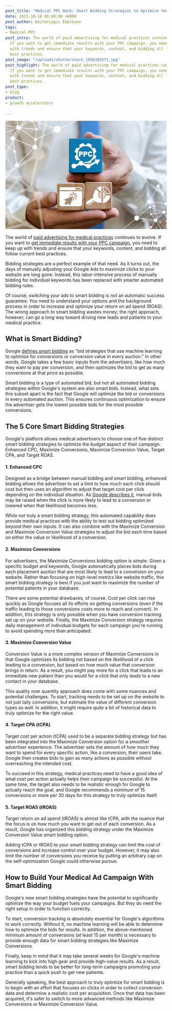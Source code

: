 ```yaml
---
post_title: 'Medical PPC Hack: Smart Bidding Strategies to Optimize Your Ad Spend'
date: 2022-10-18 05:00:00 +0000
post_author: DoctorLogic Employee
tags:
- Medical-PPC
post_intro: The world of paid advertising for medical practices continues to evolve.
  If you want to get immediate results with your PPC campaign, you need to keep up
  with trends and ensure that your keywords, content, and bidding all follow current
  best practices.
post_image: "/uploads/shutterstock_1956303571.jpg"
post_highlight: The world of paid advertising for medical practices continues to evolve.
  If you want to get immediate results with your PPC campaign, you need to keep up
  with trends and ensure that your keywords, content, and bidding all follow current
  best practices.
post_type:
- blog
product:
- growth accelerators

---
```

![](/uploads/shutterstock_1803639133.jpg)

The world of [paid advertising for medical practices](https://doctorlogic.com/growth-accelerators/medical-paid-advertising) continues to evolve. If you want to [get immediate results with your PPC campaign](https://doctorlogic.com/blog/paid-search-for-doctors-how-to-see-immediate-results-with-your-ppc-campaigns), you need to keep up with trends and ensure that your keywords, content, and bidding all follow current best practices.

Bidding strategies are a perfect example of that need. As it turns out, the days of manually adjusting your Google Ads to maximize clicks to your website are long gone. Instead, this labor-intensive process of manually bidding for individual keywords has been replaced with smarter automated bidding rules.

Of course, switching your ads to smart bidding is not an automatic success guarantee. You need to understand your options and the background process in order to increase and optimize your return on ad spend (ROAS). The wrong approach to smart bidding wastes money; the right approach, however, can go a long way toward driving new leads and patients to your medical practice.

## What is Smart Bidding?

Google [defines smart bidding](https://support.google.com/google-ads/answer/7066642) as "bid strategies that use machine learning to optimize for conversions or conversion value in every auction." In other words, Google takes a few basic inputs from the advertisers, like how much they want to pay per conversion, and then optimizes the bid to get as many conversions at that price as possible.

Smart bidding is a type of automated bid, but not all automated bidding strategies within Google's system are also smart bids. Instead, what sets this subset apart is the fact that Google will optimize the bid or conversions in every automated auction. This ensures continuous optimization to ensure the advertiser gets the lowest possible bids for the most possible conversions.

## The 5 Core Smart Bidding Strategies

Google's platform allows medical advertisers to choose one of five distinct smart bidding strategies to optimize the budget aspect of their campaign: Enhanced CPC, Maximize Conversions, Maximize Conversion Value, Target CPA, and Target ROAS.

#### 1. Enhanced CPC

Designed as a bridge between manual bidding and smart bidding, enhanced bidding allows the advertiser to set a limit to how much each click should cost but then uses an algorithm to adjust that target cost per click depending on the individual situation. As [Google describes it](https://support.google.com/google-ads/answer/2390590), manual bids may be raised when the click is more likely to lead to a conversion or lowered when that likelihood becomes less.

While not truly a smart bidding strategy, this automated capability does provide medical practices with the ability to test out bidding optimized beyond their own inputs. It can also combine with the Maximize Conversion and Maximize Conversion Value strategies to adjust the bid each time based on either the value or likelihood of a conversion.

#### 2. Maximize Conversions

For advertisers, the Maximize Conversions bidding option is simple. Given a specific budget and keywords, Google automatically places bids during each placement auction that are most likely to lead to a conversion on your website. Rather than focusing on high-level metrics like website traffic, this smart bidding strategy is best if you just want to maximize the number of potential patients in your database.

There are some potential drawbacks, of course. Cost per click can rise quickly as Google focuses all its efforts on getting conversions (even if the traffic leading to those conversions costs more to reach and convert). In addition, this strategy is only possible when you have conversion tracking set up on your website. Finally, the Maximize Conversion strategy requires daily management of individual budgets for each campaign you're running to avoid spending more than anticipated.

#### 3. Maximize Conversion Value

Conversion Value is a more complex version of Maximize Conversions in that Google optimizes its bidding not based on the _likelihood_ of a click leading to a conversion, but based on how much value that conversion brings in return. As a result, you might pay more for a click that leads to an immediate new patient than you would for a click that only leads to a new contact in your database.

This quality over quantity approach does come with some nuances and potential challenges. To start, tracking needs to be set up on the website to not just tally conversions, but estimate the value of different conversion types as well. In addition, it might require quite a bit of historical data to truly optimize for the right value.

#### 4. Target CPA (tCPA)

Target cost per action (tCPA) used to be a separate bidding strategy but has been integrated into the Maximize Conversion option for a smoother advertiser experience. The advertiser sets the amount of how much they want to spend for every specific action, like a conversion, their users take. Google then creates bids to gain as many actions as possible without overreaching the intended cost.

To succeed in this strategy, medical practices need to have a good idea of what cost per action actually helps their campaign be successful. At the same time, the target also needs to be realistic enough for Google to actually reach the goal, and Google recommends a minimum of 15 conversions or more per 30 days for this strategy to truly optimize itself.

#### 5. Target ROAS (tROAS)

Target return on ad spend (tROAS) is almost like tCPA, with the nuance that the focus is on how much you want to get out of each conversion. As a result, Google has organized this bidding strategy under the Maximize Conversion Value smart bidding option.

Adding tCPA or tROAS to your smart bidding strategy can limit the cost of conversions and increase control over your budget. However, it may also limit the number of conversions you receive by putting an arbitrary cap on the self-optimization Google could otherwise pursue.

## How to Build Your Medical Ad Campaign With Smart Bidding

Google's new smart bidding strategies have the potential to significantly optimize the way your budget fuels your campaigns. But they do need the right setup in order to function correctly.

To start, conversion tracking is absolutely essential for Google's algorithms to work correctly. Without it, no machine learning will be able to determine how to optimize the bids for results. In addition, the above-mentioned minimum amount of conversions (at least 15 per month) is necessary to provide enough data for smart bidding strategies like Maximize Conversions.

Finally, keep in mind that it may take several weeks for Google's machine learning to kick into high gear and provide high-value results. As a result, smart bidding tends to be better for long-term campaigns promoting your practice than a quick push to get new patients.

Generally speaking, the best approach to truly optimize for smart bidding is to begin with an effort that focuses on clicks in order to collect conversion data and determine a realistic cost per acquisition. Once that data has been acquired, it's safer to switch to more advanced methods like Maximize Conversions or Maximize Conversion Value.